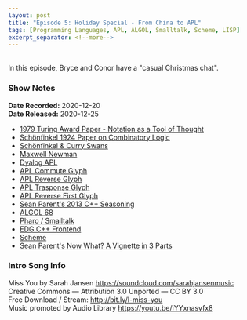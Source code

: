 ```yaml
---
layout: post
title: "Episode 5: Holiday Special - From China to APL"
tags: [Programming Languages, APL, ALGOL, Smalltalk, Scheme, LISP]
excerpt_separator: <!--more-->
---
```


<div id="buzzsprout-player-7005847"></div>
<script src="https://www.buzzsprout.com/1501960/7005847-episode-5-holiday-special-from-china-to-apl.js?container_id=buzzsprout-player-7005847&player=small" type="text/javascript" charset="utf-8"></script>

<br>In this episode, Bryce and Conor have a "casual Christmas chat".

<!--more-->

### Show Notes

**Date Recorded:** 2020-12-20 <br>
**Date Released:** 2020-12-25

* [1979 Turing Award Paper - Notation as a Tool of Thought](https://dl.acm.org/doi/pdf/10.1145/358896.358899)
* [Schönfinkel 1924 Paper on Combinatory Logic](https://courses.engr.illinois.edu/cs522/sp2016/OnTheBuildingBlocksOfMathematicalLogic.pdf)
* [Schönfinkel & Curry Swans](https://twitter.com/code_report/status/1337828848306712578?s=20)
* [Maxwell Newman](https://en.wikipedia.org/wiki/Max_Newman)
* [Dyalog APL](https://www.dyalog.com/)
* [APL Commute Glyph](https://www.dyalog.com/blog/2015/10/the-reflexcommute-operator/)
* [APL Reverse Glyph](https://help.dyalog.com/18.0/#Language/Primitive%20Functions/Reverse.htm)
* [APL Trasponse Glyph](https://help.dyalog.com/18.0/#Language/Primitive%20Functions/Transpose%20Monadic.htm)
* [APL Reverse First Glyph](https://help.dyalog.com/18.0/#Language/Primitive%20Functions/Reverse%20First.htm)
* [Sean Parent's 2013 C++ Seasoning](https://youtu.be/qH6sSOr-yk8)
* [ALGOL 68](https://en.wikipedia.org/wiki/ALGOL_68)
* [Pharo / Smalltalk](https://pharo.org/)
* [EDG C++ Frontend](https://www.edg.com/c)
* [Scheme](https://en.wikipedia.org/wiki/Scheme_(programming_language))
* [Sean Parent's Now What? A Vignette in 3 Parts](https://youtu.be/iGenpw2NeKQ)

### Intro Song Info

Miss You by Sarah Jansen https://soundcloud.com/sarahjansenmusic<br>
Creative Commons — Attribution 3.0 Unported — CC BY 3.0<br>
Free Download / Stream: http://bit.ly/l-miss-you<br>
Music promoted by Audio Library https://youtu.be/iYYxnasvfx8<br>
